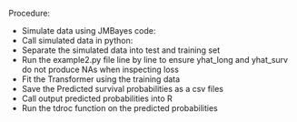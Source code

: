 Procedure:

- Simulate data using JMBayes code: 
- Call simulated data in python:
- Separate the simulated data into test and training set
- Run the example2.py file line by line to ensure yhat_long and yhat_surv do not produce NAs when inspecting loss
- Fit the Transformer using the training data
- Save the Predicted survival probabilities as a csv files
- Call output predicted probabilities into R
- Run the tdroc function on the predicted probabilities

